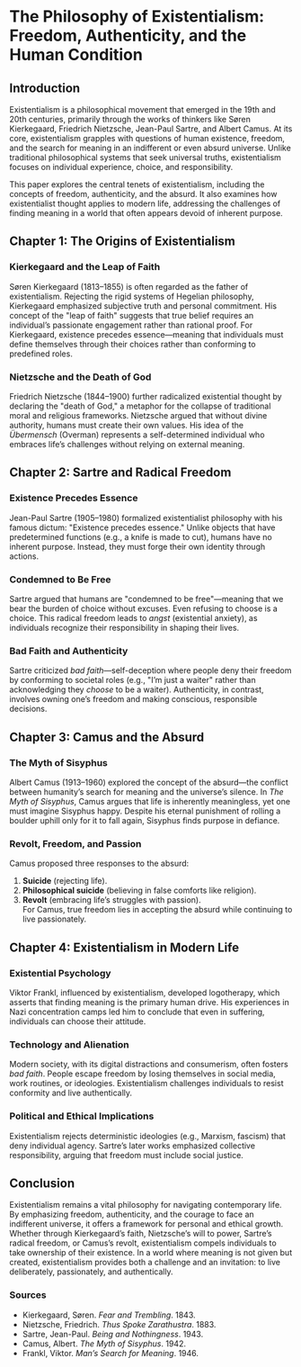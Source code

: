 # **The Philosophy of Existentialism: Freedom, Authenticity, and the Human Condition**  

## **Introduction**  

Existentialism is a philosophical movement that emerged in the 19th and 20th centuries, primarily through the works of thinkers like Søren Kierkegaard, Friedrich Nietzsche, Jean-Paul Sartre, and Albert Camus. At its core, existentialism grapples with questions of human existence, freedom, and the search for meaning in an indifferent or even absurd universe. Unlike traditional philosophical systems that seek universal truths, existentialism focuses on individual experience, choice, and responsibility.  

This paper explores the central tenets of existentialism, including the concepts of freedom, authenticity, and the absurd. It also examines how existentialist thought applies to modern life, addressing the challenges of finding meaning in a world that often appears devoid of inherent purpose.  

## **Chapter 1: The Origins of Existentialism**  

### **Kierkegaard and the Leap of Faith**  
Søren Kierkegaard (1813–1855) is often regarded as the father of existentialism. Rejecting the rigid systems of Hegelian philosophy, Kierkegaard emphasized subjective truth and personal commitment. His concept of the "leap of faith" suggests that true belief requires an individual’s passionate engagement rather than rational proof. For Kierkegaard, existence precedes essence—meaning that individuals must define themselves through their choices rather than conforming to predefined roles.  

### **Nietzsche and the Death of God**  
Friedrich Nietzsche (1844–1900) further radicalized existential thought by declaring the "death of God," a metaphor for the collapse of traditional moral and religious frameworks. Nietzsche argued that without divine authority, humans must create their own values. His idea of the *Übermensch* (Overman) represents a self-determined individual who embraces life’s challenges without relying on external meaning.  

## **Chapter 2: Sartre and Radical Freedom**  

### **Existence Precedes Essence**  
Jean-Paul Sartre (1905–1980) formalized existentialist philosophy with his famous dictum: "Existence precedes essence." Unlike objects that have predetermined functions (e.g., a knife is made to cut), humans have no inherent purpose. Instead, they must forge their own identity through actions.  

### **Condemned to Be Free**  
Sartre argued that humans are "condemned to be free"—meaning that we bear the burden of choice without excuses. Even refusing to choose is a choice. This radical freedom leads to *angst* (existential anxiety), as individuals recognize their responsibility in shaping their lives.  

### **Bad Faith and Authenticity**  
Sartre criticized *bad faith*—self-deception where people deny their freedom by conforming to societal roles (e.g., "I’m just a waiter" rather than acknowledging they *choose* to be a waiter). Authenticity, in contrast, involves owning one’s freedom and making conscious, responsible decisions.  

## **Chapter 3: Camus and the Absurd**  

### **The Myth of Sisyphus**  
Albert Camus (1913–1960) explored the concept of the absurd—the conflict between humanity’s search for meaning and the universe’s silence. In *The Myth of Sisyphus*, Camus argues that life is inherently meaningless, yet one must imagine Sisyphus happy. Despite his eternal punishment of rolling a boulder uphill only for it to fall again, Sisyphus finds purpose in defiance.  

### **Revolt, Freedom, and Passion**  
Camus proposed three responses to the absurd:  
1. **Suicide** (rejecting life).  
2. **Philosophical suicide** (believing in false comforts like religion).  
3. **Revolt** (embracing life’s struggles with passion).  
For Camus, true freedom lies in accepting the absurd while continuing to live passionately.  

## **Chapter 4: Existentialism in Modern Life**  

### **Existential Psychology**  
Viktor Frankl, influenced by existentialism, developed logotherapy, which asserts that finding meaning is the primary human drive. His experiences in Nazi concentration camps led him to conclude that even in suffering, individuals can choose their attitude.  

### **Technology and Alienation**  
Modern society, with its digital distractions and consumerism, often fosters *bad faith*. People escape freedom by losing themselves in social media, work routines, or ideologies. Existentialism challenges individuals to resist conformity and live authentically.  

### **Political and Ethical Implications**  
Existentialism rejects deterministic ideologies (e.g., Marxism, fascism) that deny individual agency. Sartre’s later works emphasized collective responsibility, arguing that freedom must include social justice.  

## **Conclusion**  

Existentialism remains a vital philosophy for navigating contemporary life. By emphasizing freedom, authenticity, and the courage to face an indifferent universe, it offers a framework for personal and ethical growth. Whether through Kierkegaard’s faith, Nietzsche’s will to power, Sartre’s radical freedom, or Camus’s revolt, existentialism compels individuals to take ownership of their existence. In a world where meaning is not given but created, existentialism provides both a challenge and an invitation: to live deliberately, passionately, and authentically.  

### **Sources**  
- Kierkegaard, Søren. *Fear and Trembling*. 1843.  
- Nietzsche, Friedrich. *Thus Spoke Zarathustra*. 1883.  
- Sartre, Jean-Paul. *Being and Nothingness*. 1943.  
- Camus, Albert. *The Myth of Sisyphus*. 1942.  
- Frankl, Viktor. *Man’s Search for Meaning*. 1946.